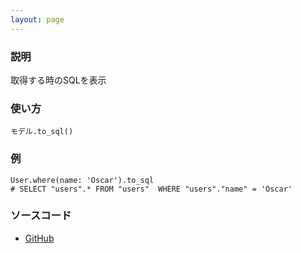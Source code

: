 ```yaml
---
layout: page
---
```

### 説明
取得する時のSQLを表示

### 使い方
    モデル.to_sql()

### 例
    User.where(name: 'Oscar').to_sql
    # SELECT "users".* FROM "users"  WHERE "users"."name" = 'Oscar'

### ソースコード
* [GitHub](https://github.com/rails/rails/blob/f33d52c95217212cbacc8d5e44b5a8e3cdc6f5b3/activerecord/lib/active_record/relation.rb#L640)